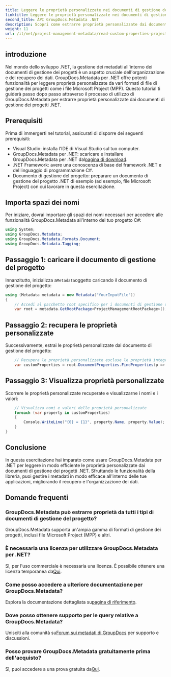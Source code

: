 ```yaml
---
title: Leggere le proprietà personalizzate nei documenti di gestione dei progetti .NET
linktitle: Leggere le proprietà personalizzate nei documenti di gestione dei progetti .NET
second_title: API GroupDocs.Metadata .NET
description: Scopri come estrarre proprietà personalizzate dai documenti di gestione dei progetti .NET utilizzando GroupDocs.Metadata per .NET. Migliora la gestione dei metadati.
weight: 11
url: /it/net/project-management-metadata/read-custom-properties-project-management-documents/
---
```

## introduzione
Nel mondo dello sviluppo .NET, la gestione dei metadati all'interno dei documenti di gestione dei progetti è un aspetto cruciale dell'organizzazione e del recupero dei dati. GroupDocs.Metadata per .NET offre potenti funzionalità per leggere proprietà personalizzate da vari formati di file di gestione dei progetti come i file Microsoft Project (MPP). Questo tutorial ti guiderà passo dopo passo attraverso il processo di utilizzo di GroupDocs.Metadata per estrarre proprietà personalizzate dai documenti di gestione dei progetti .NET.
## Prerequisiti
Prima di immergerti nel tutorial, assicurati di disporre dei seguenti prerequisiti:
- Visual Studio: installa l'IDE di Visual Studio sul tuo computer.
-  GroupDocs.Metadata per .NET: scaricare e installare GroupDocs.Metadata per .NET dal[pagina di download](https://releases.groupdocs.com/metadata/net/).
- .NET Framework: avere una conoscenza di base del framework .NET e del linguaggio di programmazione C#.
- Documento di gestione del progetto: preparare un documento di gestione del progetto .NET di esempio (ad esempio, file Microsoft Project) con cui lavorare in questa esercitazione.

## Importa spazi dei nomi
Per iniziare, dovrai importare gli spazi dei nomi necessari per accedere alle funzionalità GroupDocs.Metadata all'interno del tuo progetto C#:
```csharp
using System;
using GroupDocs.Metadata;
using GroupDocs.Metadata.Formats.Document;
using GroupDocs.Metadata.Tagging;
```
## Passaggio 1: caricare il documento di gestione del progetto
 Innanzitutto, inizializza a`Metadata`oggetto caricando il documento di gestione del progetto:
```csharp
using (Metadata metadata = new Metadata("YourInputFile"))
{
    // Accedi al pacchetto root specifico per i documenti di gestione dei progetti
    var root = metadata.GetRootPackage<ProjectManagementRootPackage>();
```
## Passaggio 2: recupera le proprietà personalizzate
Successivamente, estrai le proprietà personalizzate dal documento di gestione del progetto:
```csharp
    // Recupera le proprietà personalizzate escluse le proprietà integrate
    var customProperties = root.DocumentProperties.FindProperties(p => !p.Tags.Contains(Tags.Document.BuiltIn));
```
## Passaggio 3: Visualizza proprietà personalizzate
Scorrere le proprietà personalizzate recuperate e visualizzarne i nomi e i valori:
```csharp
    // Visualizza nomi e valori delle proprietà personalizzate
    foreach (var property in customProperties)
    {
        Console.WriteLine("{0} = {1}", property.Name, property.Value);
    }
}
```

## Conclusione
In questa esercitazione hai imparato come usare GroupDocs.Metadata per .NET per leggere in modo efficiente le proprietà personalizzate dai documenti di gestione dei progetti .NET. Sfruttando le funzionalità della libreria, puoi gestire i metadati in modo efficace all'interno delle tue applicazioni, migliorando il recupero e l'organizzazione dei dati.

## Domande frequenti
### GroupDocs.Metadata può estrarre proprietà da tutti i tipi di documenti di gestione del progetto?
GroupDocs.Metadata supporta un'ampia gamma di formati di gestione dei progetti, inclusi file Microsoft Project (MPP) e altri.
### È necessaria una licenza per utilizzare GroupDocs.Metadata per .NET?
 Sì, per l'uso commerciale è necessaria una licenza. È possibile ottenere una licenza temporanea da[Qui](https://purchase.groupdocs.com/temporary-license/).
### Come posso accedere a ulteriore documentazione per GroupDocs.Metadata?
 Esplora la documentazione dettagliata su[pagina di riferimento](https://tutorials.groupdocs.com/metadata/net/).
### Dove posso ottenere supporto per le query relative a GroupDocs.Metadata?
 Unisciti alla comunità su[Forum sui metadati di GroupDocs](https://forum.groupdocs.com/c/metadata/14) per supporto e discussioni.
### Posso provare GroupDocs.Metadata gratuitamente prima dell'acquisto?
 Sì, puoi accedere a una prova gratuita da[Qui](https://releases.groupdocs.com/).